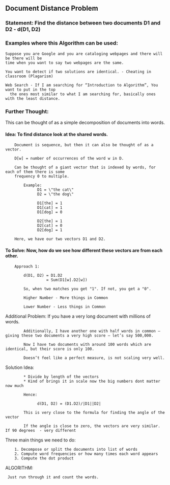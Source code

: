 ## Document Distance Problem

### Statement: Find the distance between two documents D1 and D2 - d(D1, D2)

### Examples where this Algorithm can be used:
    
    Suppose you are Google and you are cataloging webpages and there will be there will be
    time when you want to say two webpages are the same.
    
    You want to detect if two solutions are identical. - Cheating in classroom (Plagarism)
    
    Web Search - If I am searching for “Introduction to Algorithm”, You want to put in the top 
      the ones most similar to what I am searching for, basically ones with the least distance.
   
### Further Thought:
  
   This can be thought of as a simple decomposition of documents into words.
    
   #### Idea: To find distance look at the shared words.
   
        Document is sequence, but then it can also be thought of as a vector.
        
        D[w] = number of occurrences of the word w in D.
        
        Can be thought of a giant vector that is indexed by words, for each of them there is some 
        frequency 0 to multiple. 
        
            Example:    
                  D1 = \"the cat\"
                  D2 = \"the dog\"
    
                  D1[the] = 1
                  D1[cat] = 1
                  D1[dog] = 0
   
                  D2[the] = 1
                  D2[cat] = 0
                  D2[dog] = 1
        
        Here, we have our two vectors D1 and D2.
        
    
  #### To Solve: Now, how do we see how different these vectors are from each other.
  
        Approach 1:
          
            d(D1, D2) = D1.D2
                      = Sum(D1[w].D2[w])
            
            So, when two matches you get "1". If not, you get a "0".
            
            Higher Number - More things in Common
            
            Lower Number - Less things in Common
            
   Additional Problem: If you have a very long document with millions of words.
          
            Additionally, I have another one with half words in common – giving these two documents a very high score – let’s say 500,000.
            
            Now I have two documents with around 100 words which are identical, but their score is only 100.
            
            Doesn’t feel like a perfect measure, is not scaling very well.
   
   Solution Idea:
   
            * Divide by length of the vectors
            * Kind of brings it in scale now the big numbers dont matter now much
            
            Hence:
                
                  d(D1, D2) = (D1.D2)/|D1||D2|
                  
            This is very close to the formula for finding the angle of the vector
            
            If the angle is close to zero, the vectors are very similar. If 90 degrees  - very different
            
            
   
   Three main things we need to do:
   
        1. Decompose or split the documents into list of words
        2. Compute word frequencies or how many times each word appears
        3. Compute the dot product
        
   
   ALGORITHM:
   
     Just run through it and count the words.
                

            
        
          
   

    
